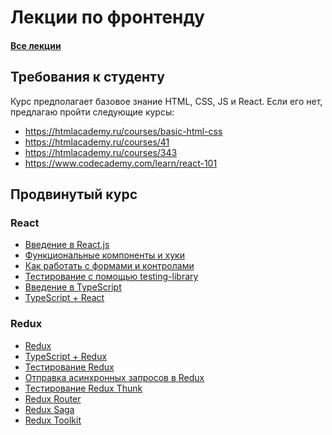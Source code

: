 # Лекции по фронтенду 
#### [Все лекции](https://dmitryweiner.github.io/lectures/)

## Требования к студенту
Курс предполагает базовое знание HTML, CSS, JS и React.
Если его нет, предлагаю пройти следующие курсы:
* https://htmlacademy.ru/courses/basic-html-css
* https://htmlacademy.ru/courses/41
* https://htmlacademy.ru/courses/343
* https://www.codecademy.com/learn/react-101

## Продвинутый курс

### React
* [Введение в React.js](https://dmitryweiner.github.io/lectures/)
* [Функциональные компоненты и хуки](https://dmitryweiner.github.io/lectures/React%20Hooks.html#/)
* [Как работать с формами и контролами](https://dmitryweiner.github.io/lectures/React%20Form%20controls.html#/)
* [Тестирование с помощью testing-library](https://dmitryweiner.github.io/lectures/Test%20React%20components.html#/)
* [Введение в TypeScript](https://dmitryweiner.github.io/lectures/TypeScript.html#/)
* [TypeScript + React](https://dmitryweiner.github.io/lectures/TypeScript%20with%20React.html#/)

### Redux
* [Redux](https://dmitryweiner.github.io/lectures/Redux.html#/)
* [TypeScript + Redux](https://dmitryweiner.github.io/lectures/TypeScript%20with%20Redux.html#/)
* [Тестирование Redux](https://dmitryweiner.github.io/lectures/Test%20Redux.html#/)
* [Отправка асинхронных запросов в Redux](https://dmitryweiner.github.io/lectures/Redux%20API.html#/)
* [Тестирование Redux Thunk](https://dmitryweiner.github.io/lectures/Test%20Redux%20Thunk.html#/)
* [Redux Router](https://dmitryweiner.github.io/lectures/Redux%20Router.html)
* [Redux Saga](https://dmitryweiner.github.io/lectures/Redux%20Saga.html#/)
* [Redux Toolkit](https://dmitryweiner.github.io/lectures/Redux%20Toolkit.html#/)

